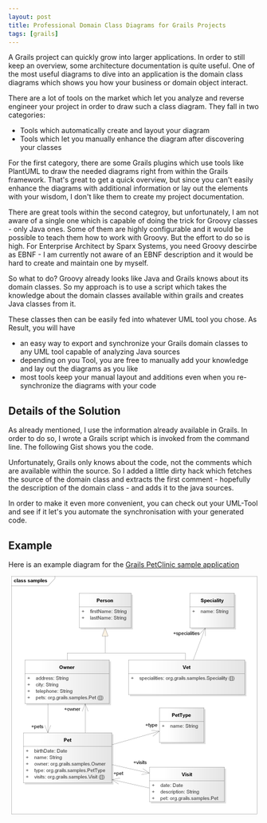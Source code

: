 ```yaml
---
layout: post
title: Professional Domain Class Diagrams for Grails Projects
tags: [grails]
---
```


A Grails project can quickly grow into larger applications. In order to still keep an overview, some architecture documentation is quite useful. One of the most useful diagrams to dive into an application is the domain class diagrams which shows you how your business or domain object interact.

There are a lot of tools on the market which let you analyze and reverse engineer your project in order to draw such a class diagram. They fall in two categories:

- Tools which automatically create and layout your diagram
- Tools which let you manually enhance the diagram after discovering your classes

For the first category, there are some Grails plugins which use tools like PlantUML to draw the needed diagrams right from within the Grails framework. That's great to get a quick overview, but since you can't easily enhance the diagrams with additional information or lay out the elements with your wisdom, I don't like them to create my project documentation.

There are great tools within the second categroy, but unfortunately, I am not aware of a single one which is capable of doing the trick for Groovy classes - only Java ones. Some of them are highly configurable and it would be possible to teach them how to work with Groovy. But the effort to do so is high. For Enterprise Architect by Sparx Systems, you need Groovy descirbe as EBNF - I am currently not aware of an EBNF description and it would be hard to create and maintain one by myself.

So what to do? Groovy already looks like Java and Grails knows about its domain classes. So my approach is to use a script which takes the knowledge about the domain classes available within grails and creates Java classes from it.

These classes then can be easily fed into whatever UML tool you chose. As Result, you will have

- an easy way to export and synchronize your Grails domain classes to any UML tool capable of analyzing Java sources
- depending on you Tool, you are free to manually add your knowledge and lay out the diagrams as you like
- most tools keep your manual layout and additions even when you re-synchronize the diagrams with your code

## Details of the Solution ##

As already mentioned, I use the information already available in Grails. In order to do so, I wrote a Grails script which is invoked from the command line. The following Gist shows you the code.

<script src="https://gist.github.com/rdmueller/acee3a5db5ea3273652b.js"></script>

Unfortunately, Grails only knows about the code, not the comments which are available within the source. So I added a little dirty hack which fetches the source of the domain class and extracts the first comment - hopefully the description of the domain class - and adds it to the java sources.

In order to make it even more convenient, you can check out your UML-Tool and see if it let's you automate the synchronisation with your generated code.

## Example ##

Here is an example diagram for the [Grails PetClinic sample application](https://github.com/grails-samples/grails-petclinic)

<div style="text-align: center;">
<img src="../images/petclinic.png" style="max-width:100%;" />
</div>

